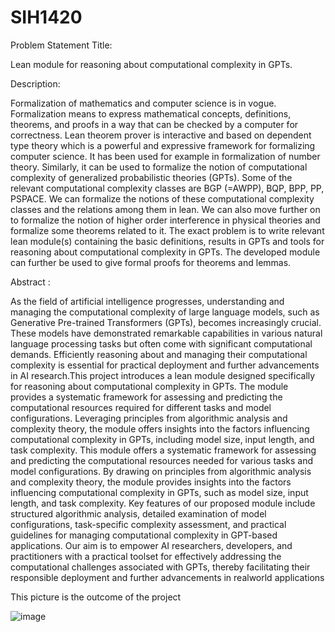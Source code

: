 # SIH1420
Problem Statement Title:

Lean module for reasoning about computational complexity in GPTs.

Description:

Formalization of mathematics and computer science is in vogue. Formalization means to express mathematical concepts, definitions, theorems, and proofs in a way that can be checked by a computer for correctness. Lean theorem prover is interactive and based on dependent type theory which is a powerful and expressive framework for formalizing computer science. It has been used for example in formalization of number theory. Similarly, it can be used to formalize the notion of computational complexity of generalized probabilistic theories (GPTs). Some of the relevant computational complexity classes are BGP (=AWPP), BQP, BPP, PP, PSPACE. We can formalize the notions of these computational complexity classes and the relations among them in lean. We can also move further on to formalize the notion of higher order interference in physical theories and formalize some theorems related to it. The exact problem is to write relevant lean module(s) containing the basic definitions, results in GPTs and tools for reasoning about computational complexity in GPTs. The developed module can further be used to give formal proofs for theorems and lemmas.

Abstract :

As the field of artificial intelligence progresses, understanding and managing the computational complexity of large language models, such as Generative Pre-trained Transformers (GPTs), becomes increasingly crucial. These models have demonstrated remarkable capabilities in various natural language processing tasks but often come with significant computational demands. Efficiently reasoning about and managing their computational complexity is essential for practical deployment and further advancements in AI research.This project introduces a lean module designed specifically for reasoning about computational complexity in GPTs. The module provides a systematic framework for assessing and predicting the computational resources required for different tasks and model configurations. Leveraging principles from algorithmic analysis and complexity theory, the module offers insights into the factors influencing computational complexity in GPTs, including model size, input length, and task complexity. This module offers a systematic framework for assessing and predicting the computational resources needed for various tasks and model configurations. By drawing on principles from algorithmic analysis and complexity theory, the module provides insights into the factors influencing computational complexity in GPTs, such as model size, input length, and task complexity. Key features of our proposed module include structured algorithmic analysis, detailed examination of model configurations, task-specific complexity assessment, and practical guidelines for managing computational complexity in GPT-based applications. Our aim is to empower AI researchers, developers, and practitioners with a practical toolset for effectively addressing the computational challenges associated with GPTs, thereby facilitating their responsible deployment and further advancements in realworld applications


This picture is the outcome of the project 


![image](https://github.com/PrithivRaaj/SIH1420/assets/111727780/309393bd-dc59-4ed5-afde-73a9b819aeab)
